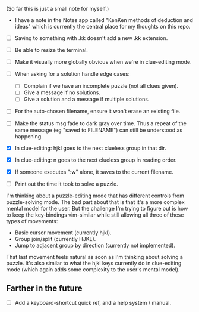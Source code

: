 (So far this is just a small note for myself.)

* I have a note in the Notes app called "KenKen methods of deduction and ideas"
  which is currently the central place for my thoughts on this repo.

- [ ] Saving to something with .kk doesn't add a new .kk extension.
- [ ] Be able to resize the terminal.
- [ ] Make it visually more globally obvious when we're in clue-editing mode.
- [ ] When asking for a solution handle edge cases:
  + [ ] Complain if we have an incomplete puzzle (not all clues given).
  + [ ] Give a message if no solutions.
  + [ ] Give a solution and a message if multiple solutions.
- [ ] For the auto-chosen filename, ensure it won't erase an existing file.
- [ ] Make the status msg fade to dark gray over time. Thus a repeat of the same
      message (eg "saved to FILENAME") can still be understood as happening.

- [x] In clue-editing: hjkl goes to the next clueless group in that dir.
- [x] In clue-editing: n goes to the next clueless group in reading order.
- [x] If someone executes ":w" alone, it saves to the current filename.
- [ ] Print out the time it took to solve a puzzle.

I'm thinking about a puzzle-editing mode that has different controls from
puzzle-solving mode. The bad part about that is that it's a more complex mental
model for the user. But the challenge I'm trying to figure out is how to keep
the key-bindings vim-similar while still allowing all three of these types of
movements:

* Basic cursor movement (currently hjkl).
* Group join/split (currently HJKL).
* Jump to adjacent group by direction (currently not implemented).

That last movement feels natural as soon as I'm thinking about solving a puzzle.
It's also similar to what the hjkl keys currently do in clue-editing mode (which
again adds some complexity to the user's mental model).

## Farther in the future

- [ ] Add a keyboard-shortcut quick ref, and a help system / manual.
